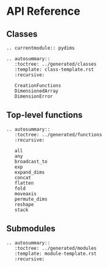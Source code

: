 # API Reference

## Classes

```{eval-rst}
.. currentmodule:: pydims

.. autosummary::
   :toctree: ../generated/classes
   :template: class-template.rst
   :recursive:

   CreationFunctions
   DimensionedArray
   DimensionError
```

## Top-level functions

```{eval-rst}
.. autosummary::
   :toctree: ../generated/functions
   :recursive:

   all
   any
   broadcast_to
   exp
   expand_dims
   concat
   flatten
   fold
   moveaxis
   permute_dims
   reshape
   stack
```

## Submodules

```{eval-rst}
.. autosummary::
   :toctree: ../generated/modules
   :template: module-template.rst
   :recursive:
```
